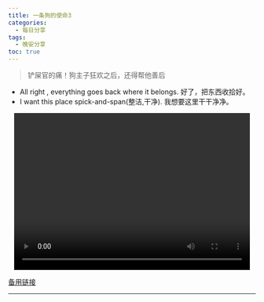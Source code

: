 ```yaml
---
title: 一条狗的使命3
categories:
  - 每日分享
tags:
  - 晚安分享
toc: true 
---
```


> 铲屎官的痛！狗主子狂欢之后，还得帮他善后


* All right , everything goes back where it belongs. 好了，把东西收拾好。
* I want this place spick-and-span(整洁,干净). 我想要这里干干净净。

<p style="text-align:center">
   <video width="480" height="320" controls>
       <source src="/video/15.mp4">
   </video>
</p>
 <p><a href="/video/15.mp4">备用链接</a></p>
 
---





